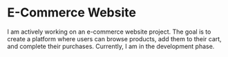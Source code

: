 # E-Commerce Website
I am actively working on an e-commerce website project. The goal is to create a platform where users can browse products, add them to their cart, and complete their purchases. Currently, I am in the development phase.
